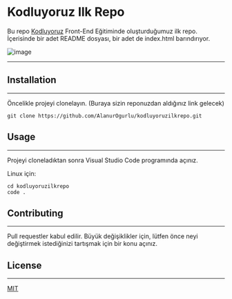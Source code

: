 # Kodluyoruz Ilk Repo
Bu repo [Kodluyoruz](https://www.kodluyoruz.org/)
Front-End Eğitiminde oluşturduğumuz ilk repo. İçerisinde bir adet README dosyası, bir adet de index.html barındırıyor.


![image](https://r.resimlink.com/5ct39EH.jpg)

-----

## Installation

---
Öncelikle projeyi clonelayın. (Buraya sizin reponuzdan aldığınız link gelecek)
```
git clone https://github.com/AlanurOgurlu/kodluyoruzilkrepo.git
```

## Usage
----
Projeyi cloneladıktan sonra Visual Studio Code programında açınız.

Linux için:
```
cd kodluyoruzilkrepo
code .
```

## Contributing
---
Pull requestler kabul edilir. Büyük değişiklikler için, lütfen önce neyi değiştirmek istediğinizi tartışmak için bir konu açınız.

## License
---
[MIT](https://choosealicense.com/licenses/mit/)





